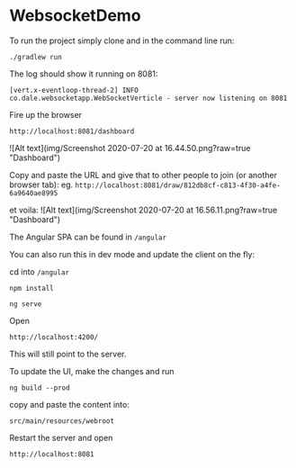 # WebsocketDemo

To run the project simply clone and in the command line run:

`./gradlew run`

The log should show it running on 8081:

`[vert.x-eventloop-thread-2] INFO  co.dale.websocketapp.WebSocketVerticle - server now listening on 8081`

Fire up the browser

`http://localhost:8081/dashboard`

![Alt text](img/Screenshot 2020-07-20 at 16.44.50.png?raw=true "Dashboard")

Copy and paste the URL and give that to other people to join (or another browser tab):
eg. `http://localhost:8081/draw/812db8cf-c813-4f30-a4fe-6a9640ae8995`

et voila:
![Alt text](img/Screenshot 2020-07-20 at 16.56.11.png?raw=true "Dashboard")

The Angular SPA can be found in 
`/angular`

You can also run this in dev mode and update the client on the fly:

cd into `/angular`

`npm install`

`ng serve`

Open 

`http://localhost:4200/`

This will still point to the server.

To update the UI, make the changes and run

`ng build --prod`

copy and paste the content into:

`src/main/resources/webroot`

Restart the server and open

`http://localhost:8081`